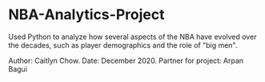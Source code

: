 # NBA-Analytics-Project
Used Python to analyze how several aspects of the NBA have evolved over the decades, such as player demographics and the role of "big men". 

Author: Caitlyn Chow.   Date: December 2020.   Partner for project: Arpan Bagui
